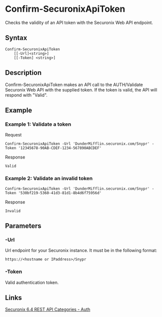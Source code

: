 # Confirm-SecuronixApiToken
Checks the validity of an API token with the Securonix Web API endpoint.

## Syntax
```
Confirm-SecuronixApiToken
    [[-Url]<string>]
    [[-Token] <string>]
```

## Description
Confirm-SecuronixApiToken makes an API call to the AUTH/Validate Securonix Web API with the supplied token. If the token is valid, the API will respond with "Valid".

## Example

### Example 1: Validate a token
Request
```
Confirm-SecuronixApiToken -Url 'DunderMifflin.securonix.com/Snypr' -Token '12345678-90AB-CDEF-1234-567890ABCDEF'
```

Response
```
Valid
```

### Example 2: Validate an invalid token
```
Confirm-SecuronixApiToken -Url 'DunderMifflin.securonix.com/Snypr' -Token '530bf219-5360-41d3-81d1-8b4d6f75956d'
```

Response
```
Invalid
```

## Parameters

### -Url
Url endpoint for your Securonix instance.
It must be in the following format:
```
https://<hostname or IPaddress>/Snypr
```
### -Token
Valid authentication token.

## Links
[Securonix 6.4 REST API Categories - Auth ](https://documentation.securonix.com/onlinedoc/Content/6.4%20Cloud/Content/SNYPR%206.4/6.4%20Guides/Web%20Services/6.4_REST%20API%20Categories.htm#Auth)